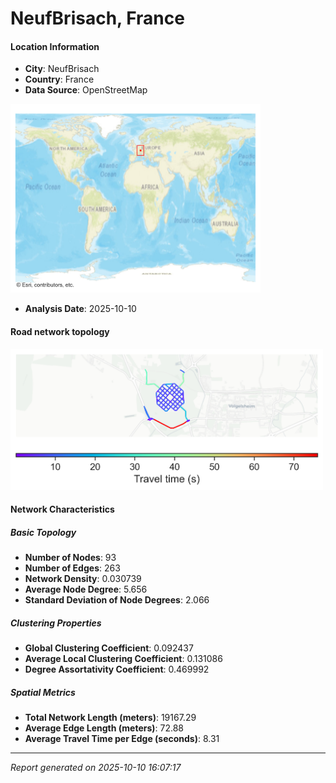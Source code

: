 # NeufBrisach, France

#### Location Information

- **City**: NeufBrisach
- **Country**: France
- **Data Source**: OpenStreetMap
<img src="NeufBrisach_location.png" alt="NeufBrisach Location Map" width="400" />

- **Analysis Date**: 2025-10-10

#### Road network topology

<img src="NeufBrisach_network_map.png" alt="NeufBrisach Road Network Map" width="500"/>

#### Network Characteristics

##### Basic Topology

- **Number of Nodes**: 93
- **Number of Edges**: 263
- **Network Density**: 0.030739
- **Average Node Degree**: 5.656
- **Standard Deviation of Node Degrees**: 2.066

##### Clustering Properties

- **Global Clustering Coefficient**: 0.092437
- **Average Local Clustering Coefficient**: 0.131086
- **Degree Assortativity Coefficient**: 0.469992

##### Spatial Metrics

- **Total Network Length (meters)**: 19167.29
- **Average Edge Length (meters)**: 72.88
- **Average Travel Time per Edge (seconds)**: 8.31

---
*Report generated on 2025-10-10 16:07:17*
